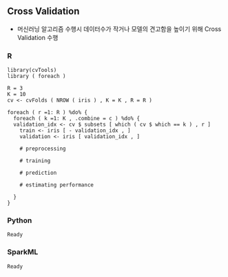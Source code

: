 ## Cross Validation
- 머신러닝 알고리즘 수행시 데이터수가 작거나 모델의 견고함을 높이기 위해 Cross Validation 수행

### R
    library(cvTools)
    library ( foreach )

    R = 3
    K = 10
    cv <- cvFolds ( NROW ( iris ) , K = K , R = R )

    foreach ( r =1: R ) %do% {
      foreach ( k =1: K , .combine = c ) %do% {
      validation_idx <- cv $ subsets [ which ( cv $ which == k ) , r ]
        train <- iris [ - validation_idx , ]
        validation <- iris [ validation_idx , ]

        # preprocessing

        # training

        # prediction

        # estimating performance        

      }
    }

### Python
    Ready

### SparkML
    Ready
